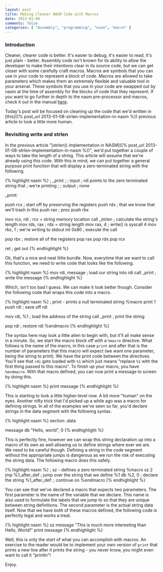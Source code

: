 ```yaml
---
layout: post
title: Making Cleaner NASM Code with Macros
date: 2013-01-09
comments: false
categories: [ "Assembly", "programming", "nasm", "macro" ]
---
```


### Introduction

Cleaner, clearer code is better. It's easier to debug, it's easier to read, it's just plain - better. Assembly code isn't known for its ability to allow the developer to make their intentions clear in its source code, but we can get closer with some carefully craft macros. Macros are symbols that you can use in your code to represent a block of code. Macros are allowed to take parameters which makes them an extremely flexible and valuable tool in your arsenal. These symbols that you use in your code are swapped out by nasm at the time of assembly for the blocks of code that they represent. If you want to go further in depth to the nasm pre-processor and macros, check it out in the manual [here](http://www.nasm.us/doc/nasmdoc4.html).

Today's post will be focused on cleaning up the code that we'd written in [this]({% post_url 2013-01-08-strlen-implementation-in-nasm %}) previous article to look a little more human.

### Revisiting write and strlen

In the previous article "[strlen() implementation in NASM]({% post_url 2013-01-08-strlen-implementation-in-nasm %})", we'd put together a couple of ways to take the length of a string. This article will assume that we're already using this code. With this in mind, we can put together a general purpose print function that will display a zero terminated string with the following.

{% highlight nasm %}
; _print
;
; input
; rdi points to the zero terminated string that 
;     we're printing
;
; output
; none

_print:

  push  rcx       ; start off by preserving the registers
  push  rdx       ; that we know that we'll trash in this
  push  rax       ; proc
  push  rbx

  mov   rcx, rdi  ; rcx = string memory location
  call  _strlen   ; calculate the string's length
  mov   rdx, rax  ; rdx = string length
  mov   rax, 4    ; write() is syscall 4
  mov   rbx, 1    ; we're writing to stdout
  int   0x80      ; execute the call

  pop   rbx       ; restore all of the registers
  pop   rax
  pop   rdx
  pop   rcx

  ret             ; get out
{% endhighlight %}

Ok, that's a nice and neat little bundle. Now, everytime that we want to call this function, we need to write code that looks like the following.

{% highlight nasm %}
mov  rdi, message    ; load our string into rdi
call _print          ; write the message
{% endhighlight %}

Which, isn't too bad I guess. We can make it look better though. Consider the following code that wraps this code into a macro.

{% highlight nasm %}
; print - prints a null terminated string
%macro print 1
  push  rdi         ; save off rdi

  mov   rdi, %1     ; load the address of the string
  call  _print      ; print the string

  pop   rdi         ; restore rdi
%endmacro
{% endhighlight %}

The syntax here may look a little alien to begin with, but it'll all make sense in a minute. So, we start the macro block off with a `%macro` directive. What follows is the name of the macro, in this case `print` and after that is the number of parameters that this macro will expect (we want one parameter, being the string to print). We have the print code between the directives. You'll see that `rdi` gets loaded with `%1` which just means "replace `%1` with the first thing passed to this macro". To finish up your macro, you have `%endmacro`. With that macro defined, you can now print a message to screen by doing this.

{% highlight nasm %}
print message
{% endhighlight %}

This is starting to look a little higher-level now. A bit more "human" on the eyes. Another nifty trick that I'd picked up a while ago was a macro for defining strings. In all of the examples we've seen so far, you'd declare strings in the data segment with the following syntax.

{% highlight nasm %}
section .data

  message db "Hello, world", 0
{% endhighlight %}

This is perfectly fine, however we can wrap this string declaration up into a macro of its own as well allowing us to define strings where ever we are. We need to be careful though. Defining a string in the code segment without the appropriate jumps is dangerous as we run the risk of executing the string data. The following macro does this safely.

{% highlight nasm %}
; sz - defines a zero terminated string
%macro sz 2
  jmp %1_after_def    ; jump over the string that we define
  %1 db %2, 0         ; declare the string
  %1_after_def:       ; continue on
%endmacro
{% endhighlight %} 

You can see that we've declared a macro that expects two parameters. The first parameter is the name of the variable that we declare. This name is also used to formulate the labels that we jump to so that they are unique between string definitions. The second parameter is the actual string data itself. Now that we have both of these macros defined, the following code is perfectly legal and works a treat.

{% highlight nasm %}
sz message "This is much more interesting than Hello, World!"
print message
{% endhighlight %}

Well, this is only the start of what you can accomplish with macros. An exercise to the reader would be to implement your own version of `print` that prints a new line after it prints the string - you never know, you might even want to call it "println"!

Enjoy.